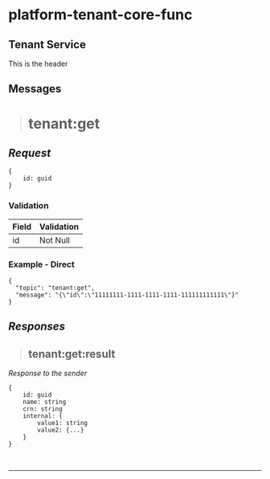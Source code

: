 ﻿# platform-tenant-core-func
## Tenant Service
This is the header
## Messages
> # tenant:get
## *Request*
```
{
    id: guid
}
```
### Validation
| **Field** | **Validation** |
| - | - |
|id|Not Null|

### Example - Direct
```
{
  "topic": "tenant:get",
  "message": "{\"id\":\"11111111-1111-1111-1111-111111111111\"}"
}
```

## *Responses*
> ## tenant:get:result
*Response to the sender*
```
{
    id: guid
    name: string
    crn: string
    internal: {
        value1: string
        value2: {...}
    }
}
```
&nbsp;

---
&nbsp;
